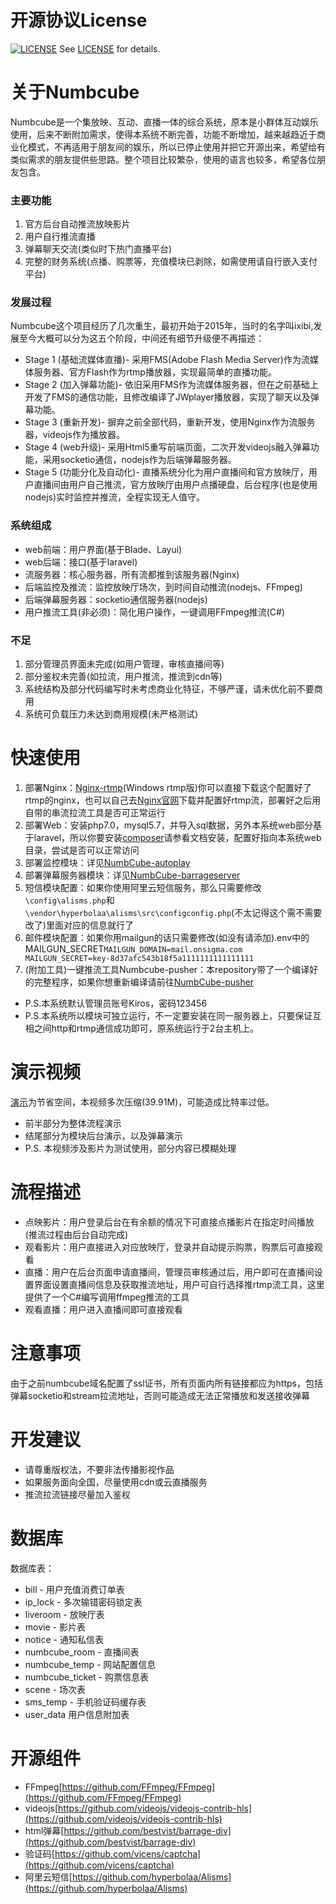 # 开源协议License
[![LICENSE](https://img.shields.io/badge/license-MIT%20(The%20996%20Prohibited%20License)-blue.svg)](https://github.com/996icu/996.ICU/blob/master/LICENSE) See [LICENSE](
https://github.com/996icu/996.ICU/blob/master/LICENSE)  for details.

# 关于Numbcube 
Numbcube是一个集放映、互动、直播一体的综合系统，原本是小群体互动娱乐使用，后来不断附加需求，使得本系统不断完善，功能不断增加，越来越趋近于商业化模式，不再适用于朋友间的娱乐，所以已停止使用并把它开源出来，希望给有类似需求的朋友提供些思路。整个项目比较繁杂，使用的语言也较多，希望各位朋友包含。

### 主要功能
1. 官方后台自动推流放映影片
2. 用户自行推流直播
3. 弹幕聊天交流(类似时下热门直播平台)
4. 完整的财务系统(点播、购票等，充值模块已剥除，如需使用请自行嵌入支付平台)

### 发展过程
Numbcube这个项目经历了几次重生，最初开始于2015年，当时的名字叫ixibi,发展至今大概可以分为这五个阶段，中间还有细节升级便不再描述：
* Stage 1 (基础流媒体直播)- 采用FMS(Adobe Flash Media Server)作为流媒体服务器、官方Flash作为rtmp播放器，实现最简单的直播功能。
* Stage 2 (加入弹幕功能)- 依旧采用FMS作为流媒体服务器，但在之前基础上开发了FMS的通信功能，且修改编译了JWplayer播放器，实现了聊天以及弹幕功能。
* Stage 3 (重新开发)- 摒弃之前全部代码，重新开发，使用Nginx作为流服务器，videojs作为播放器。
* Stage 4 (web升级)- 采用Html5重写前端页面，二次开发videojs融入弹幕功能，采用socketio通信，nodejs作为后端弹幕服务器。
* Stage 5 (功能分化及自动化)- 直播系统分化为用户直播间和官方放映厅，用户直播间由用户自己推流，官方放映厅由用户点播硬盘，后台程序(也是使用nodejs)实时监控并推流，全程实现无人值守。

### 系统组成
* web前端：用户界面(基于Blade、Layui) 
* web后端：接口(基于laravel)
* 流服务器：核心服务器，所有流都推到该服务器(Nginx) 
* 后端监控及推流：监控放映厅场次，到时间自动推流(nodejs、FFmpeg) 
* 后端弹幕服务器：socketio通信服务器(nodejs) 
* 用户推流工具(非必须)：简化用户操作，一键调用FFmpeg推流(C#)

### 不足
1. 部分管理员界面未完成(如用户管理，审核直播间等)
2. 部分鉴权未完善(如拉流，用户推流，推流到cdn等)
3. 系统结构及部分代码编写时未考虑商业化特征，不够严谨，请未优化前不要商用
4. 系统可负载压力未达到商用规模(未严格测试)

# 快速使用
1. 部署Nginx：[Nginx-rtmp](https://github.com/KirosHan/nginx-rtmp-win32)(Windows rtmp版)你可以直接下载这个配置好了rtmp的nginx，也可以自己去[Nginx官网](http://nginx.org/)下载并配置好rtmp流，部署好之后用自带的串流拉流工具是否可正常运行
2. 部署Web：安装php7.0，mysql5.7，并导入sql数据，另外本系统web部分基于laravel，所以你要安装[composer](https://getcomposer.org/)请参看文档安装，配置好指向本系统web目录，尝试是否可以正常访问
3. 部署监控模块：详见[NumbCube-autoplay](https://github.com/KirosHan/NumbCube-autoplay)
4. 部署弹幕服务器模块：详见[NumbCube-barrageserver](https://github.com/KirosHan/NumbCube-barrageserver)
5. 短信模块配置：如果你使用阿里云短信服务，那么只需要修改`\config\alisms.php`和`\vendor\hyperbolaa⁩\alisms⁩\src⁩\config⁩config.php⁩`(不太记得这个需不需要改了)里面对应的信息就行了
6. 邮件模块配置：如果你用mailgun的话只需要修改(如没有请添加).env中的MAILGUN_SECRET`MAILGUN_DOMAIN=mail.onsigma.com
MAILGUN_SECRET=key-8d37afc543b18f5a1111111111111111`
7. (附加工具)一键推流工具Numbcube-pusher：本repository带了一个编译好的完整程序，如果你想重新编译请前往[NumbCube-pusher](https://github.com/KirosHan/NumbCube-pusher)

* P.S.本系统默认管理员账号Kiros，密码123456
* P.S.本系统所以模块可独立运行，不一定要安装在同一服务器上，只要保证互相之间http和rtmp通信成功即可，原系统运行于2台主机上。

# 演示视频
  [演示](http://storage.onsigma.com/numbcube_display.mp4)为节省空间，本视频多次压缩(39.91M)，可能造成比特率过低。
  * 前半部分为整体流程演示
  * 结尾部分为模块后台演示，以及弹幕演示
  * P.S. 本视频涉及影片为测试使用，部分内容已模糊处理

# 流程描述
* 点映影片：用户登录后台在有余额的情况下可直接点播影片在指定时间播放(推流过程由后台自动完成)
* 观看影片：用户直接进入对应放映厅，登录并自动提示购票，购票后可直接观看
* 直播：用户在后台页面申请直播间，管理员审核通过后，用户即可在直播间设置界面设置直播间信息及获取推流地址，用户可自行选择推rtmp流工具，这里提供了一个C#编写调用ffmpeg推流的工具
* 观看直播：用户进入直播间即可直接观看


# 注意事项
由于之前numbcube域名配置了ssl证书，所有页面内所有链接都应为https，包括弹幕socketio和stream拉流地址，否则可能造成无法正常播放和发送接收弹幕


# 开发建议
* 请尊重版权法，不要非法传播影视作品
* 如果服务面向全国，尽量使用cdn或云直播服务 
* 推流拉流链接尽量加入鉴权

# 数据库
数据库表：
* bill - 用户充值消费订单表
* ip_lock - 多次输错密码锁定表
* liveroom - 放映厅表
* movie - 影片表
* notice - 通知私信表
* numbcube_room - 直播间表
* numbcube_temp - 网站配置信息
* numbcube_ticket - 购票信息表
* scene - 场次表
* sms_temp - 手机验证码缓存表
* user_data 用户信息附加表

# 开源组件
* FFmpeg[https://github.com/FFmpeg/FFmpeg](https://github.com/FFmpeg/FFmpeg)
* videojs[https://github.com/videojs/videojs-contrib-hls](https://github.com/videojs/videojs-contrib-hls)
* html弹幕[https://github.com/bestvist/barrage-div](https://github.com/bestvist/barrage-div)
* 验证码[https://github.com/vicens/captcha](https://github.com/vicens/captcha)
* 阿里云短信[https://github.com/hyperbolaa/Alisms](https://github.com/hyperbolaa/Alisms)


